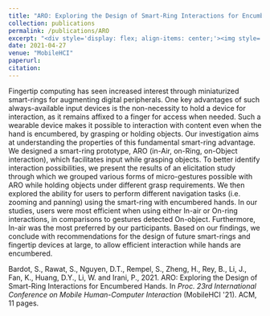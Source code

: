 ```yaml
---
title: "ARO: Exploring the Design of Smart-Ring Interactions for Encumbered Hands"
collection: publications
permalink: /publications/ARO
excerpt: "<div style='display: flex; align-items: center;'><img style='float: left; margin-right: 20px; margin-bottom: 10px;' src='/images/aro.png'>Fingertip computing has the key advantages of being always available and enable interaction even when hands are encumbered. ARO is a prototype ring that explores facilitating such interactions."
date: 2021-04-27
venue: "MobileHCI"
paperurl:
citation:
---
```


Fingertip computing has seen increased interest through miniaturized smart-rings for augmenting digital peripherals. One key advantages of such always-available input devices is the non-necessity to hold a device for interaction, as it remains affixed to a finger for access when needed. Such a wearable device makes it possible to interaction with content even when the hand is encumbered, by grasping or holding objects. Our investigation aims at understanding the properties of this fundamental smart-ring advantage. We designed a smart-ring prototype, ARO (in-Air, on-Ring, on-Object interaction), which facilitates input while grasping objects. To better identify interaction possibilities, we present the results of an elicitation study through which we grouped various forms of micro-gestures possible with ARO while holding objects under different grasp requirements. We then explored the ability for users to perform different navigation tasks (i.e. zooming and panning) using the smart-ring with encumbered hands. In our studies, users were most efficient when using either In-air or On-ring interactions, in comparisons to gestures detected On-object. Furthermore, In-air was the most preferred by our participants. Based on our findings, we conclude with recommendations for the design of future smart-rings and fingertip devices at large, to allow efficient interaction while hands are encumbered.

Bardot, S., Rawat, S., Nguyen, D.T., Rempel, S., Zheng, H., Rey, B., Li, J., Fan, K., Huang, D.Y., Li, W. and Irani, P., 2021. ARO: Exploring the Design of Smart-Ring Interactions for Encumbered Hands. In *Proc. 23rd International Conference on Mobile Human-Computer Interaction* (MobileHCI '21). ACM, 11 pages.
